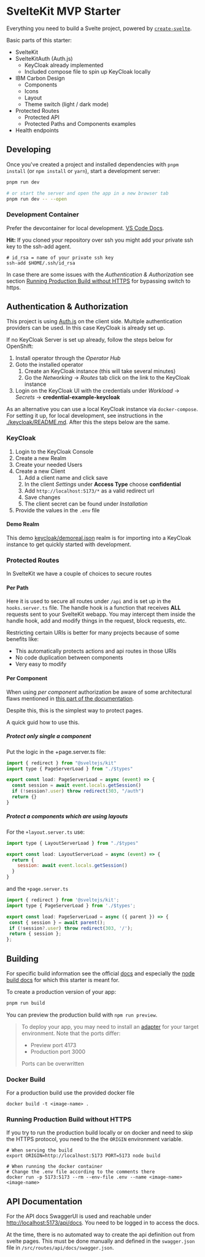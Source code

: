 # SvelteKit MVP Starter

Everything you need to build a Svelte project, powered by [`create-svelte`](https://github.com/sveltejs/kit/tree/master/packages/create-svelte).

Basic parts of this starter:

- SvelteKit
- SvelteKitAuth (Auth.js)
  - KeyCloak already implemented
  - Included compose file to spin up KeyCloak locally
- IBM Carbon Design
  - Components
  - Icons
  - Layout
  - Theme switch (light / dark mode)
- Protected Routes
  - Protected API
  - Protected Paths and Components examples
- Health endpoints

## Developing

Once you've created a project and installed dependencies with `pnpm install` (or `npm install` or `yarn`), start a development server:

```bash
pnpm run dev

# or start the server and open the app in a new browser tab
pnpm run dev -- --open
```

### Development Container

Prefer the devcontainer for local development. [VS Code Docs](https://code.visualstudio.com/docs/devcontainers/containers).

**Hit:** If you cloned your repository over ssh you might add your private ssh key to the ssh-add agent.

```shell
# id_rsa = name of your private ssh key
ssh-add $HOME/.ssh/id_rsa
```

In case there are some issues with the *Authentication & Authorization* see section [Running Production Build without HTTPS](#running-production-build-without-https) for bypassing switch to https.

## Authentication & Authorization

This project is using [Auth.js](https://authjs.dev) on the client side. Multiple authentication providers can be used. In this case KeyCloak is already set up.

If no KeyCloak Server is set up already, follow the steps below for OpenShift:

1. Install operator through the *Operator Hub*
2. Goto the installed operator
   1. Create an KeyCloak instance (this will take several minutes)
   2. Go the *Networking* -> *Routes* tab click on the link to the KeyCloak instance
3. Login on the KeyCloak UI with the credentials under *Workload* -> *Secrets* -> **credential-example-keycloak**

As an alternative you can use a local KeyCloak instance via `docker-compose`.
For setting it up, for local development, see instructions in the [./keycloak/README.md](./keycloak/README.md).
After this the steps below are the same.

### KeyCloak

1. Login to the KeyCloak Console
2. Create a new Realm
3. Create your needed Users
4. Create a new Client
   1. Add a client name and click save
   2. In the client *Settings* under **Access Type** choose **confidential**
   3. Add `http://localhost:5173/*` as a valid redirect url
   4. Save changes
   5. The client secret can be found under *Installation*
5. Provide the values in the `.env` file

#### Demo Realm

This demo [keycloak/demoreal.json](./keycloak/demorealm.json) realm is for importing into a KeyCloak instance to get quickly started with development.

### Protected Routes

In SvelteKit we have a couple of choices to secure routes

#### Per Path

Here it is used to secure all routes under `/api` and is set up in the `hooks.server.ts` file.
The handle hook is a function that receives **ALL** requests sent to your SvelteKit webapp.
You may intercept them inside the handle hook, add and modify things in the request, block requests, etc.

Restricting certain URIs is better for many projects because of some benefits like:

- This automatically protects actions and api routes in those URIs
- No code duplication between components
- Very easy to modify

#### Per Component

When using *per component* authorization be aware of some architectural flaws mentioned in [this part of the documentation](https://authjs.dev/reference/sveltekit#per-component).

Despite this, this is the simplest way to protect pages.

A quick guid how to use this.

##### Protect only single a component

Put the logic in the +page.server.ts file:

```jsx
import { redirect } from "@sveltejs/kit"
import type { PageServerLoad } from "./$types"

export const load: PageServerLoad = async (event) => {
  const session = await event.locals.getSession()
  if (!session?.user) throw redirect(303, "/auth")
  return {}
}
```

##### Protect a components which are using layouts

For the `+layout.server.ts` use:

```jsx
import type { LayoutServerLoad } from "./$types"

export const load: LayoutServerLoad = async (event) => {
  return {
    session: await event.locals.getSession()
  }
}
```

and the `+page.server.ts`

```jsx
import { redirect } from '@sveltejs/kit';
import type { PageServerLoad } from './$types';

export const load: PageServerLoad = async ({ parent }) => {
 const { session } = await parent();
 if (!session?.user) throw redirect(303, '/');
 return { session };
};
```

## Building

For specific build information see the official [docs](https://kit.svelte.dev/docs/building-your-app) and especially the
[node build docs](https://kit.svelte.dev/docs/adapter-node) for which this starter is meant for.

To create a production version of your app:

```bash
pnpm run build
```

You can preview the production build with `npm run preview`.

> To deploy your app, you may need to install an [adapter](https://kit.svelte.dev/docs/adapters) for your target environment.
> Note that the ports differ:
>
> - Preview port 4173
> - Production port 3000
>
> Ports can be overwritten

### Docker Build

For a production build use the provided docker file

```shell
docker build -t <image-name> .
```

### Running Production Build without HTTPS

If you try to run the production build locally or on docker and need to skip the HTTPS protocol, you need to the the `ORIGIN` environment variable.

```shell
# When serving the build 
export ORIGIN=http://localhost:5173 PORT=5173 node build

# When running the docker container
# Change the .env file according to the comments there
docker run -p 5173:5173 --rm --env-file .env --name <image-name> <image-name>
```

## API Documentation

For the API docs SwaggerUI is used and reachable under [http://localhost:5173/api/docs](http://localhost:5173/api/docs).
You need to be logged in to access the docs.

At the time, there is no automated way to create the api definition out from svelte pages. This must be done manually and defined in the `swagger.json` file in `/src/routes/api/docs/swagger.json`.

